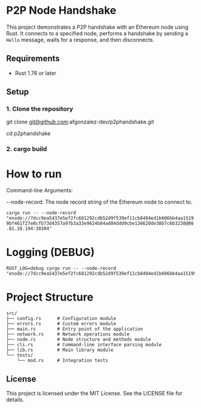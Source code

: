 # P2P Node Handshake

This project demonstrates a P2P handshake with an Ethereum node using Rust. It connects to a specified node, performs a handshake by sending a `Hello` message, waits for a response, and then disconnects.

## Requirements
- Rust 1.76 or later

## Setup

### 1. Clone the repository
git clone git@github.com:afgonzalez-dev/p2phandshake.git

cd p2phandshake
### 2. cargo build

# How to run
Command-line Arguments:

--node-record: The node record string of the Ethereum node to connect to.

``` cargo run -- --node-record "enode://7dcc9ea5437e5ef2fc681292cdb52d9f539ef11cb8404ed1b606bb4aa15199bf461f27e8cfb73d4357a97b3a33e9624b84ad04ddd9cbe136620de38b7c6b3238@86.81.28.194:30304" ```

# Logging (DEBUG)

```
RUST_LOG=debug cargo run -- --node-record "enode://7dcc9ea5437e5ef2fc681292cdb52d9f539ef11cb8404ed1b606bb4aa15199bf461f27e8cfb73d4357a97b3a33e9624b84ad04ddd9cbe136620de38b7c6b3238@86.81.28.194:30304"
```

# Project Structure

```
src/
├── config.rs      # Configuration module
├── errors.rs      # Custom errors module
├── main.rs        # Entry point of the application
├── network.rs     # Network operations module
├── node.rs        # Node structure and methods module
├── cli.rs         # Command-line interface parsing module
├── lib.rs         # Main library module
└── tests/
    └── mod.rs     # Integration tests
```

## License
This project is licensed under the MIT License. See the LICENSE file for details.

